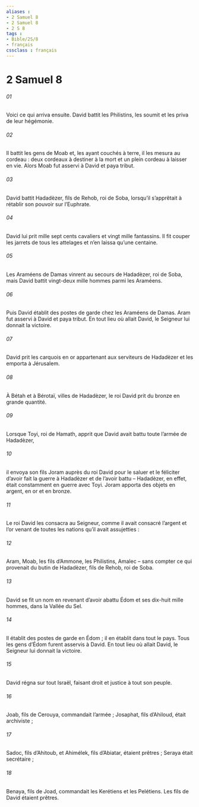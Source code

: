 ```yaml
---
aliases : 
- 2 Samuel 8
- 2 Samuel 8
- 2 S 8
tags : 
- Bible/2S/8
- français
cssclass : français
---
```


# 2 Samuel 8

###### 01
Voici ce qui arriva ensuite. David battit les Philistins, les soumit et les priva de leur hégémonie.
###### 02
Il battit les gens de Moab et, les ayant couchés à terre, il les mesura au cordeau : deux cordeaux à destiner à la mort et un plein cordeau à laisser en vie. Alors Moab fut asservi à David et paya tribut.
###### 03
David battit Hadadèzer, fils de Rehob, roi de Soba, lorsqu’il s’apprêtait à rétablir son pouvoir sur l’Euphrate.
###### 04
David lui prit mille sept cents cavaliers et vingt mille fantassins. Il fit couper les jarrets de tous les attelages et n’en laissa qu’une centaine.
###### 05
Les Araméens de Damas vinrent au secours de Hadadèzer, roi de Soba, mais David battit vingt-deux mille hommes parmi les Araméens.
###### 06
Puis David établit des postes de garde chez les Araméens de Damas. Aram fut asservi à David et paya tribut. En tout lieu où allait David, le Seigneur lui donnait la victoire.
###### 07
David prit les carquois en or appartenant aux serviteurs de Hadadèzer et les emporta à Jérusalem.
###### 08
À Bétah et à Bérotaï, villes de Hadadèzer, le roi David prit du bronze en grande quantité.
###### 09
Lorsque Toyi, roi de Hamath, apprit que David avait battu toute l’armée de Hadadèzer,
###### 10
il envoya son fils Joram auprès du roi David pour le saluer et le féliciter d’avoir fait la guerre à Hadadèzer et de l’avoir battu – Hadadèzer, en effet, était constamment en guerre avec Toyi. Joram apporta des objets en argent, en or et en bronze.
###### 11
Le roi David les consacra au Seigneur, comme il avait consacré l’argent et l’or venant de toutes les nations qu’il avait assujetties :
###### 12
Aram, Moab, les fils d’Ammone, les Philistins, Amalec – sans compter ce qui provenait du butin de Hadadèzer, fils de Rehob, roi de Soba.
###### 13
David se fit un nom en revenant d’avoir abattu Édom et ses dix-huit mille hommes, dans la Vallée du Sel.
###### 14
Il établit des postes de garde en Édom ; il en établit dans tout le pays. Tous les gens d’Édom furent asservis à David. En tout lieu où allait David, le Seigneur lui donnait la victoire.
###### 15
David régna sur tout Israël, faisant droit et justice à tout son peuple.
###### 16
Joab, fils de Cerouya, commandait l’armée ; Josaphat, fils d’Ahiloud, était archiviste ;
###### 17
Sadoc, fils d’Ahitoub, et Ahimélek, fils d’Abiatar, étaient prêtres ; Seraya était secrétaire ;
###### 18
Benaya, fils de Joad, commandait les Kerétiens et les Pelétiens. Les fils de David étaient prêtres.
